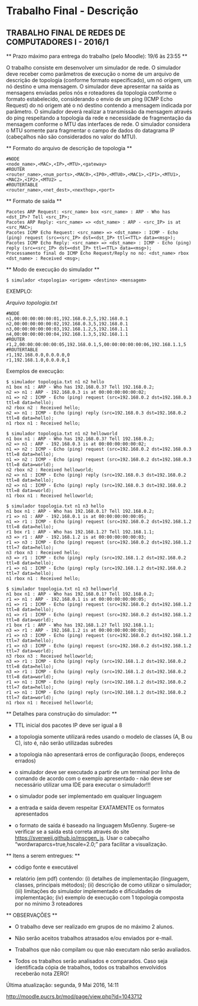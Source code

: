 # Trabalho Final - Descrição #
## TRABALHO FINAL DE REDES DE COMPUTADORES I - 2016/1 ##

** Prazo máximo para entrega do trabalho (pelo Moodle): 19/6 às 23:55 **

O trabalho consiste em desenvolver um simulador de rede. O simulador deve receber como parâmetros de execução o nome de um arquivo de descrição de topologia (conforme formato especificado), um nó origem, um nó destino e uma mensagem. O simulador deve apresentar na saída as mensagens enviadas pelos nós e roteadores da topologia conforme o formato estabelecido, considerando o envio de um ping (ICMP Echo Request) do nó origem até o nó destino contendo a mensagem indicada por parâmetro. O simulador deverá realizar a transmissão da mensagem através do ping respeitando a topologia da rede e necessidade de fragmentação da mensagem conforme o MTU das interfaces de rede. O simulador considera o MTU somente para fragmentar o campo de dados do datagrama IP (cabeçalhos não são considerados no valor do MTU).

** Formato do arquivo de descrição de topologia **
```
#NODE
<node_name>,<MAC>,<IP>,<MTU>,<gateway>
#ROUTER
<router_name>,<num_ports>,<MAC0>,<IP0>,<MTU0>,<MAC1>,<IP1>,<MTU1>,<MAC2>,<IP2>,<MTU2> …
#ROUTERTABLE
<router_name>,<net_dest>,<nexthop>,<port>
```
** Formato de saída **
```
Pacotes ARP Request: <src_name> box <src_name> : ARP - Who has <dst_IP>? Tell <src_IP>;
Pacotes ARP Reply: <src_name> => <dst_name> : ARP - <src_IP> is at <src_MAC>;
Pacotes ICMP Echo Request: <src_name> => <dst_name> : ICMP - Echo (ping) request (src=<src_IP> dst=<dst_IP> ttl=<TTL> data=<msg>);
Pacotes ICMP Echo Reply: <src_name> => <dst_name> : ICMP - Echo (ping) reply (src=<src_IP> dst=<dst_IP> ttl=<TTL> data=<msg>);
Processamento final do ICMP Echo Request/Reply no nó: <dst_name> rbox <dst_name> : Received <msg>;
```
** Modo de execução do simulador **
```
$ simulador <topologia> <origem> <destino> <mensagem>
```
EXEMPLO:

*Arquivo topologia.txt*
```
#NODE
n1,00:00:00:00:00:01,192.168.0.2,5,192.168.0.1
n2,00:00:00:00:00:02,192.168.0.3,5,192.168.0.1
n3,00:00:00:00:00:03,192.168.1.2,5,192.168.1.1
n4,00:00:00:00:00:04,192.168.1.3,5,192.168.1.1
#ROUTER
r1,2,00:00:00:00:00:05,192.168.0.1,5,00:00:00:00:00:06,192.168.1.1,5
#ROUTERTABLE
r1,192.168.0.0,0.0.0.0,0
r1,192.168.1.0,0.0.0.0,1
```
Exemplos de execução:

```
$ simulador topologia.txt n1 n2 hello
n1 box n1 : ARP - Who has 192.168.0.3? Tell 192.168.0.2;
n2 => n1 : ARP - 192.168.0.3 is at 00:00:00:00:00:02;
n1 => n2 : ICMP - Echo (ping) request (src=192.168.0.2 dst=192.168.0.3 ttl=8 data=hello);
n2 rbox n2 : Received hello;
n2 => n1 : ICMP - Echo (ping) reply (src=192.168.0.3 dst=192.168.0.2 ttl=8 data=hello);
n1 rbox n1 : Received hello;
```

```
$ simulador topologia.txt n1 n2 helloworld
n1 box n1 : ARP - Who has 192.168.0.3? Tell 192.168.0.2;
n2 => n1 : ARP - 192.168.0.3 is at 00:00:00:00:00:02;
n1 => n2 : ICMP - Echo (ping) request (src=192.168.0.2 dst=192.168.0.3 ttl=8 data=hello);
n1 => n2 : ICMP - Echo (ping) request (src=192.168.0.2 dst=192.168.0.3 ttl=8 data=world);
n2 rbox n2 : Received helloworld;
n2 => n1 : ICMP - Echo (ping) reply (src=192.168.0.3 dst=192.168.0.2 ttl=8 data=hello);
n2 => n1 : ICMP - Echo (ping) reply (src=192.168.0.3 dst=192.168.0.2 ttl=8 data=world);
n1 rbox n1 : Received helloworld;
```
```
$ simulador topologia.txt n1 n3 hello
n1 box n1 : ARP - Who has 192.168.0.1? Tell 192.168.0.2;
r1 => n1 : ARP - 192.168.0.1 is at 00:00:00:00:00:05;
n1 => r1 : ICMP - Echo (ping) request (src=192.168.0.2 dst=192.168.1.2 ttl=8 data=hello);
r1 box r1 : ARP - Who has 192.168.1.2? Tell 192.168.1.1;
n3 => r1 : ARP - 192.168.1.2 is at 00:00:00:00:00:03;
r1 => n3 : ICMP - Echo (ping) request (src=192.168.0.2 dst=192.168.1.2 ttl=7 data=hello);
n3 rbox n3 : Received hello;
n3 => r1 : ICMP - Echo (ping) reply (src=192.168.1.2 dst=192.168.0.2 ttl=8 data=hello);
r1 => n1 : ICMP - Echo (ping) reply (src=192.168.1.2 dst=192.168.0.2 ttl=7 data=hello);
n1 rbox n1 : Received hello;
```
```
$ simulador topologia.txt n1 n3 helloworld
n1 box n1 : ARP - Who has 192.168.0.1? Tell 192.168.0.2;
r1 => n1 : ARP - 192.168.0.1 is at 00:00:00:00:00:05;
n1 => r1 : ICMP - Echo (ping) request (src=192.168.0.2 dst=192.168.1.2 ttl=8 data=hello);
n1 => r1 : ICMP - Echo (ping) request (src=192.168.0.2 dst=192.168.1.2 ttl=8 data=world);
r1 box r1 : ARP - Who has 192.168.1.2? Tell 192.168.1.1;
n3 => r1 : ARP - 192.168.1.2 is at 00:00:00:00:00:03;
r1 => n3 : ICMP - Echo (ping) request (src=192.168.0.2 dst=192.168.1.2 ttl=7 data=hello);
r1 => n3 : ICMP - Echo (ping) request (src=192.168.0.2 dst=192.168.1.2 ttl=7 data=world);
n3 rbox n3 : Received helloworld;
n3 => r1 : ICMP - Echo (ping) reply (src=192.168.1.2 dst=192.168.0.2 ttl=8 data=hello);
n3 => r1 : ICMP - Echo (ping) reply (src=192.168.1.2 dst=192.168.0.2 ttl=8 data=world);
r1 => n1 : ICMP - Echo (ping) reply (src=192.168.1.2 dst=192.168.0.2 ttl=7 data=hello);
r1 => n1 : ICMP - Echo (ping) reply (src=192.168.1.2 dst=192.168.0.2 ttl=7 data=world);
n1 rbox n1 : Received helloworld;
```
** Detalhes para construção do simulador: **

- TTL inicial dos pacotes IP deve ser igual a 8

- a topologia somente utilizará redes usando o modelo de classes (A, B ou C), isto é, não serão utilizadas subredes

- a topologia não apresentará erros de configuração (loops, endereços errados)

- o simulador deve ser executado a partir de um terminal por linha de comando de acordo com o exemplo apresentado - não deve ser necessário utilizar uma IDE para executar o simulador!!!

- o simulador pode ser implementado em qualquer linguagem

- a entrada e saída devem respeitar EXATAMENTE os formatos apresentados

- o formato de saída é baseado na linguagem MsGenny. Sugere-se verificar se a saída está correta através do site https://sverweij.github.io/mscgen_js. Usar o cabeçalho “wordwraparcs=true,hscale=2.0;” para facilitar a visualização.

** Itens a serem entregues: **

- código fonte e executável

- relatório (em pdf) contendo: (i) detalhes de implementação (linguagem, classes, principais métodos); (ii) descrição de como utilizar o simulador; (iii) limitações do simulador implementado e dificuldades de implementação; (iv) exemplo de execução com 1 topologia composta por no mínimo 3 roteadores

** OBSERVAÇÕES **

- O trabalho deve ser realizado em grupos de no máximo 2 alunos.

- Não serão aceitos trabalhos atrasados e/ou enviados por e-mail.

- Trabalhos que não compilam ou que não executam não serão avaliados.

- Todos os trabalhos serão analisados e comparados. Caso seja identificada cópia de trabalhos, todos os trabalhos envolvidos receberão nota ZERO!

Última atualização: segunda, 9 Mai 2016, 14:11

http://moodle.pucrs.br/mod/page/view.php?id=1043712
